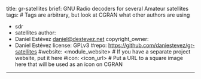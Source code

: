 title: gr-satellites
brief: GNU Radio decoders for several Amateur satellites
tags: # Tags are arbitrary, but look at CGRAN what other authors are using
  - sdr
  - satellites
author:
  - Daniel Estévez <daniel@destevez.net>
copyright_owner:
  - Daniel Estévez
license: GPLv3
#repo: https://github.com/daniestevez/gr-satellites
#website: <module_website> # If you have a separate project website, put it here
#icon: <icon_url> # Put a URL to a square image here that will be used as an icon on CGRAN
---
